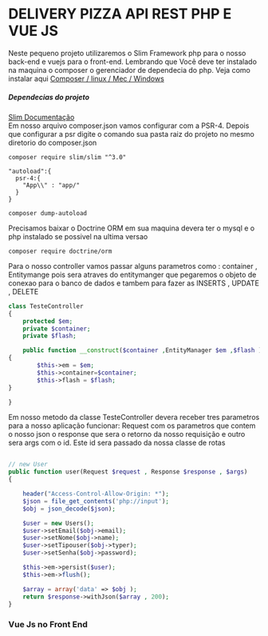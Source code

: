 
<h1>DELIVERY PIZZA API  REST PHP E VUE JS</h1>
<p>
    Neste pequeno projeto utilizaremos o Slim Framework php para o nosso back-end
    e  vuejs para o front-end. Lembrando que Vocẽ deve ter instalado na maquina o composer o gerenciador de dependecia do php.
    Veja como instalar aqui <a href="https://getcomposer.org/doc/00-intro.md#installation-linux-unix-macos">Composer / linux / Mec / Windows</a>
</p>
<h5>Dependecias do projeto</h5>
<p>
<a href="http://www.slimframework.com/docs/v3/tutorial/first-app.html">Slim Documentação</a><br>
Em nosso arquivo composer.json vamos configurar com a PSR-4. Depois que configurar a psr digite o comando sua pasta raiz
do projeto no mesmo diretorio do composer.json 
    


```
composer require slim/slim "^3.0"

"autoload":{
  psr-4:{
    "App\\" : "app/"
  }
}

composer dump-autoload

```
Precisamos baixar o Doctrine ORM em sua maquina devera ter o mysql e o php instalado se possivel na ultima versao

```
composer require doctrine/orm

```
Para o nosso controller vamos passar alguns parametros como : container , Entitymange pois sera atraves do entitymanger que pegaremos o objeto de conexao para o banco de dados e tambem para fazer as INSERTS , UPDATE , DELETE

```php
class TesteController
{
    protected $em;
    private $container;
    private $flash;

    public function __construct($container ,EntityManager $em ,$flash )
{
        $this->em = $em;
        $this->container=$container;
        $this->flash = $flash;
}

}

```
Em nosso metodo da classe TesteController devera receber tres parametros para a nosso aplicação funcionar:
Request com os parametros que contem o nosso json o response que sera o retorno da nosso requisição e  outro sera
args com o id. Este id sera passado da nossa classe de rotas

```php 

// new User
public function user(Request $request , Response $response , $args)
{

    header("Access-Control-Allow-Origin: *");
    $json = file_get_contents('php://input');
    $obj = json_decode($json);

    $user = new Users();
    $user->setEmail($obj->email);
    $user->setNome($obj->name);
    $user->setTipouser($obj->typer);
    $user->setSenha($obj->password);

    $this->em->persist($user);
    $this->em->flush();

    $array = array('data' => $obj );
    return $response->withJson($array , 200);
}

```

</p>



<h3>Vue Js no Front End</h3>
